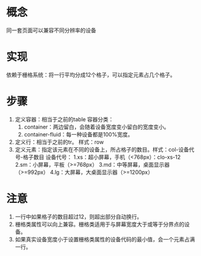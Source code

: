 
# 概念

同一套页面可以兼容不同分辨率的设备

# 实现

依赖于栅格系统：将一行平均分成12个格子，可以指定元素占几个格子。

# 步骤

1. 定义容器：相当于之前的table
   容器分类：
   1. container：两边留白，会随着设备宽度变小留白的宽度变小。
   2. container-fluid：每一种设备都是100%宽度。
2. 定义行：相当于之前的tr。 样式：row
3. 定义元素：指定该元素在不同的设备上，所占格子的数目。样式：col-设备代号-格子数目
   设备代号：
   1.xs：超小屏幕，手机（<768px）：clo-xs-12
   2.sm：小屏幕，平板（>=768px）
   3.md：中等屏幕，桌面显示器（>=992px）
   4.lg：大屏幕，大桌面显示器（>=1200px）

# 注意

1. 一行中如果格子的数目超过12，则超出部分自动换行。
2. 栅格类属性可以向上兼容。栅格类适用于与屏幕宽度大于或等于分界点的设备。
3. 如果真实设备宽度小于设置栅格类属性的设备代码的最小值，会一个元素占满一行。